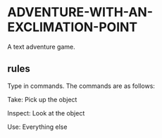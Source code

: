 # ADVENTURE-WITH-AN-EXCLIMATION-POINT
A text adventure game.

## rules
Type in commands. The commands are as follows:

Take:     Pick up the object

Inspect:  Look at the object

Use:      Everything else
